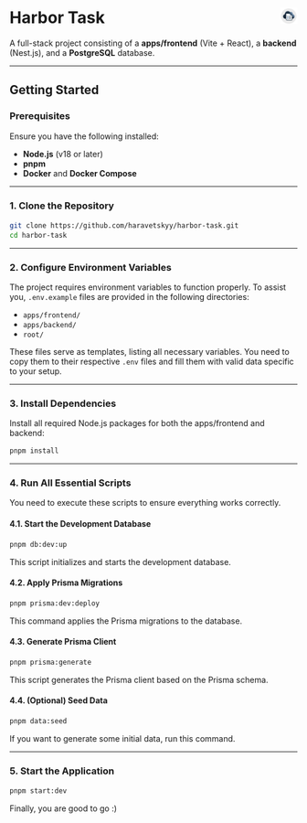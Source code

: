 # Harbor Task <img src="./apps/frontend/public/harbor-task.svg" alt="Logo" width="30" style="vertical-align: middle;" align="right">

A full-stack project consisting of a **apps/frontend** (Vite + React), a **backend** (Nest.js), and a **PostgreSQL** database.

---

## **Getting Started**

### **Prerequisites**

Ensure you have the following installed:

- **Node.js** (v18 or later)
- **pnpm**
- **Docker** and **Docker Compose**

---

### **1. Clone the Repository**

```bash
git clone https://github.com/haravetskyy/harbor-task.git
cd harbor-task
```

---

### **2. Configure Environment Variables**

The project requires environment variables to function properly. To assist you, `.env.example` files are provided in the following directories:

- `apps/frontend/`
- `apps/backend/`
- `root/`

These files serve as templates, listing all necessary variables. You need to copy them to their respective `.env` files and fill them with valid data specific to your setup.

---

### **3. Install Dependencies**

Install all required Node.js packages for both the apps/frontend and backend:

```bash
pnpm install
```

---

### **4. Run All Essential Scripts**

You need to execute these scripts to ensure everything works correctly.

#### **4.1. Start the Development Database**

```bash
pnpm db:dev:up
```

This script initializes and starts the development database.

#### **4.2. Apply Prisma Migrations**

```bash
pnpm prisma:dev:deploy
```

This command applies the Prisma migrations to the database.

#### **4.3. Generate Prisma Client**

```bash
pnpm prisma:generate
```

This script generates the Prisma client based on the Prisma schema.

#### **4.4. (Optional) Seed Data**

```bash
pnpm data:seed
```

If you want to generate some initial data, run this command.

---

### **5. Start the Application**

```bash
pnpm start:dev
```

Finally, you are good to go :)
